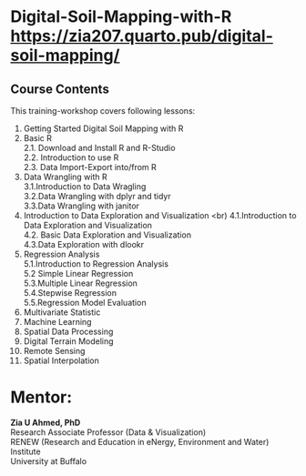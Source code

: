 # Digital-Soil-Mapping-with-R <https://zia207.quarto.pub/digital-soil-mapping/>
## Course Contents
This training-workshop covers following lessons:

1. Getting Started Digital Soil Mapping with R
2. Basic R 
<br> 2.1. Download and Install R and R-Studio
<br> 2.2. Introduction to use R
<br> 2.3. Data Import-Export into/from R
3. Data Wrangling with R
<br> 3.1.Introduction to Data Wragling
<br> 3.2.Data Wrangling with dplyr and tidyr
<br> 3.3.Data Wrangling with janitor
4. Introduction to Data Exploration and Visualization
<br) 4.1.Introduction to Data Exploration and Visualization
<br> 4.2. Basic Data Exploration and Visualization
<br> 4.3.Data Exploration with dlookr
5. Regression Analysis
<br> 5.1.Introduction to Regression Analysis
<br> 5.2 Simple Linear Regression
<br> 5.3.Multiple Linear Regression
<br> 5.4.Stepwise Regression
<br> 5.5.Regression Model Evaluation
7. Multivariate Statistic
8. Machine Learning
9. Spatial Data Processing
10. Digital Terrain Modeling
11. Remote Sensing
12. Spatial Interpolation

# Mentor:
**Zia U Ahmed, PhD**
<br> Research Associate Professor (Data & Visualization)
<br> RENEW (Research and Education in eNergy, Environment and Water) Institute
<br> University at Buffalo
